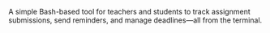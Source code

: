 A simple Bash-based tool for teachers and students to track assignment submissions, send reminders, and manage deadlines—all from the terminal.
